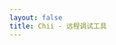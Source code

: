 ```yaml
---
layout: false
title: Chii - 远程调试工具 
---
```


<script setup>
import Home from '@theme/components/Home.vue'
</script>

<Home />
